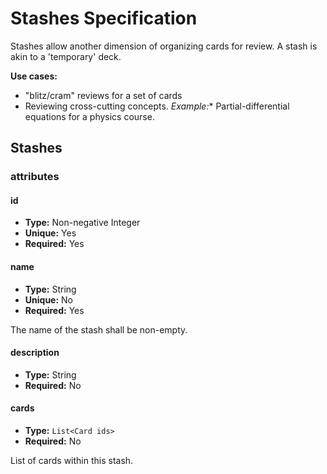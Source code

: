 Stashes Specification
=====================

Stashes allow another dimension of organizing cards for review. A stash is akin to a 'temporary' deck.

**Use cases:**

- "blitz/cram" reviews for a set of cards
- Reviewing cross-cutting concepts. *Example:** Partial-differential equations for a physics course.

## Stashes

### attributes

#### id

- **Type:** Non-negative Integer
- **Unique:** Yes
- **Required:** Yes

#### name

- **Type:** String
- **Unique:** No
- **Required:** Yes

The name of the stash shall be non-empty.

#### description

- **Type:** String
- **Required:** No

#### cards

- **Type:** `List<Card ids>`
- **Required:** No

List of cards within this stash.
